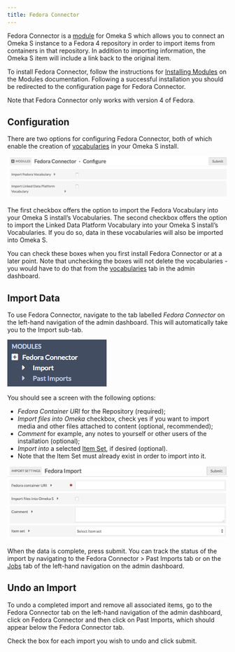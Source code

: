 ```yaml
---
title: Fedora Connector
---
```


Fedora Connector is a [module](../modules/index.md) for Omeka S which allows you to connect an Omeka S instance to a Fedora 4 repository in order to import items from containers in that repository. In addition to importing information, the Omeka S item will include a link back to the original item.

To install Fedora Connector, follow the instructions for [Installing Modules](../modules/index.md#installing-modules) on the Modules documentation. Following a successful installation you should be redirected to the configuration page for Fedora Connector.

Note that Fedora Connector only works with version 4 of Fedora.

## Configuration
There are two options for configuring Fedora Connector, both of which enable the creation of [vocabularies](../content/vocabularies.md) in your Omeka S install.

![Two checkbox options, the first being “Import Fedora Vocabulary” and the second “Import Linked Data Platform Vocabulary”](../modules/modulesfiles/mods_fcconfig.png)

The first checkbox offers the option to import the Fedora Vocabulary into your Omeka S install’s Vocabularies. The second checkbox offers the option to import the Linked Data Platform Vocabulary into your Omeka S install’s Vocabularies. If you do so, data in these vocabularies will also be imported into Omeka S.

You can check these boxes when you first install Fedora Connector or at a later point. Note that unchecking the boxes will not delete the vocabularies - you would have to do that from the [vocabularies](../content/vocabularies.md) tab in the admin dashboard.

## Import Data
To use Fedora Connector, navigate to the tab labelled *Fedora Connector* on the left-hand navigation of the admin dashboard. This will automatically take you to the Import sub-tab.

![Fedora Connector navigation option with two sub-tab options for Import and Past Imports](../modules/modulesfiles/mods_fcnav.png)

You should see a screen with the following options:

* *Fedora Container URI* for the Repository (required);
* *Import files into Omeka* checkbox, check yes if you want to import media and other files attached to content (optional, recommended);
* *Comment* for example, any notes to yourself or other users of the installation (optional);
* *Import into* a selected [Item Set](../content/item-sets.md), if desired (optional). 
 * Note that the Item Set must already exist in order to import into it.

![Screenshot of the field options for Fedora Connector](../modules/modulesfiles/mods_fedoraconnect.png)

When the data is complete, press submit. You can track the status of the import by navigating to the Fedora Connector > Past Imports tab or on the [Jobs](/admin/jobs.md) tab of the left-hand navigation on the admin dashboard.

## Undo an Import
To undo a completed import and remove all associated items, go to the Fedora Connector tab on the left-hand navigation of the admin dashboard, click on Fedora Connector and then click on Past Imports, which should appear below the Fedora Connector tab.

Check the box for each import you wish to undo and click submit.